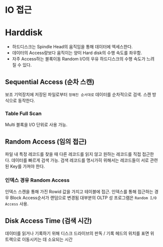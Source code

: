 # IO 접근

# Harddisk

-   하드디스크는 Spindle Head의 움직임을 통해 데이터에 엑세스한다.
-   데이터의 Access량보다 움직이는 양이 Hard disk의 수행 속도를 좌우함.
-   자주 Access하는 블록이동 Random I/O의 우유 하드디스크의 수행 속도가 느려 질 수 있다.

## Sequential Access (순차 스캔)

보조 기억장치에 저장된 파일로부터 `정해진 순서대로` 데이터를 순차적으로 검색. 스캔 방식으로 동작한다.

### Table Full Scan

Multi 블록을 I/O 단위로 사용 가능.

## Random Access (임의 접근)

파일 내 특정 레코드를 찾을 때 다른 레코드를 읽지 않고 원하는 레코드를 직접 접근한다. 데이터를 빠르게 검색 가능. 검색 레코드를 명시가히 위해서는 레코드들이 서로 관련된 Key를 가져야 한다.

### 인덱스 경유 Random Access

인덱스 스캔을 통해 가진 Rowid 값을 가지고 테이블에 접근. 인덱스를 통해 접근하는 경우 Block Access순서가 랜덤으로 변경됨 대부분의 OLTP 성 프로그램은 `Random I/O Access` 사용.

## Disk Access Time (검색 시간)

데이터를 읽거나 기록하기 위해 디스크 드라이브의 판독 / 기록 헤드의 위치를 표면 위 트랙으로 이동시키는 데 소요되는 시간